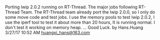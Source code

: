 Porting lwip 2.0.2 running on RT-Thread.
The major jobs following RT-Thread Team. The RT-Thread team already port the lwip 2.0.0, so I only do some move code and test jobs.
I use the memory pools to test lwip 2.0.2, I use the iperf tool to test it about more than 20 hours, It is running normal.
I don't test it working on memory heap.
...
Good Luck.
by Hans.Huang 3/27/17 10:52 AM
huangxi_hans@163.com
